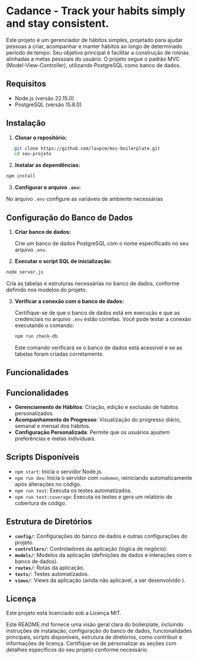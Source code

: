 # Cadance - Track your habits simply and stay consistent.

Este projeto é um gerenciador de hábitos simples, projetado para ajudar pessoas a criar, acompanhar e manter hábitos ao longo de determinado período de tempo. Seu objetivo principal é facilitar a construção de rotinas alinhadas a metas pessoais do usuário. O projeto segue o padrão MVC (Model-View-Controller), utilizando PostgreSQL como banco de dados.

## Requisitos

- Node.js (versão 22.15.0)
- PostgreSQL (versão 15.8.0)

## Instalação

1. **Clonar o repositório:**

```bash
   git clone https://github.com/lavpcm/mvc-boilerplate.git
   cd seu-projeto
```

2. **Instalar as dependências:**
    
```bash
npm install
```
    
3. **Configurar o arquivo `.env`:**
    
No arquivo `.env` configure as variáveis de ambiente necessárias 
    

Configuração do Banco de Dados
------------------------------

1. **Criar banco de dados:**
    
    Crie um banco de dados PostgreSQL com o nome especificado no seu arquivo `.env`.
    
2. **Executar o script SQL de inicialização:**
    
```bash
node server.js
```
    
Cria as tabelas e estruturas necessárias no banco de dados, conforme definido nos modelos do projeto.

3. **Verificar a conexão com o banco de dados:**

    Certifique-se de que o banco de dados está em execução e que as credenciais no arquivo `.env` estão corretas. Você pode testar a conexão executando o comando:

    ```bash
    npm run check-db
    ```

    Este comando verificará se o banco de dados está acessível e se as tabelas foram criadas corretamente.
    

Funcionalidades
---------------

## Funcionalidades

- **Gerenciamento de Hábitos**: Criação, edição e exclusão de hábitos personalizados.
- **Acompanhamento de Progresso**: Visualização do progresso diário, semanal e mensal dos hábitos.
- **Configuração Personalizada**: Permite que os usuários ajustem preferências e metas individuais.

Scripts Disponíveis
-------------------

* `npm start`: Inicia o servidor Node.js.
* `npm run dev`: Inicia o servidor com `nodemon`, reiniciando automaticamente após alterações no código.
* `npm run test`: Executa os testes automatizados.
* `npm run test:coverage`: Executa os testes e gera um relatório de cobertura de código.

Estrutura de Diretórios 
-----------------------

* **`config/`**: Configurações do banco de dados e outras configurações do projeto.
* **`controllers/`**: Controladores da aplicação (lógica de negócio).
* **`models/`**: Modelos da aplicação (definições de dados e interações com o banco de dados).
* **`routes/`**: Rotas da aplicação.
* **`tests/`**: Testes automatizados.
* **`views/`**: Views da aplicação (ainda não aplicável, a ser desenvolvido ).


Licença
-------

Este projeto está licenciado sob a Licença MIT.

Este README.md fornece uma visão geral clara do boilerplate, incluindo instruções de instalação, configuração do banco de dados, funcionalidades principais, scripts disponíveis, estrutura de diretórios, como contribuir e informações de licença. Certifique-se de personalizar as seções com detalhes específicos do seu projeto conforme necessário.